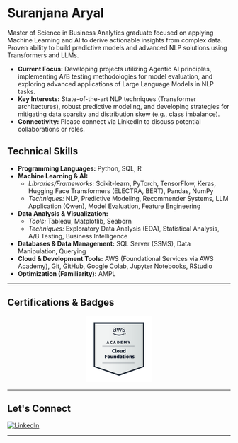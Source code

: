 # Suranjana Aryal

Master of Science in Business Analytics graduate focused on applying Machine Learning and AI to derive actionable insights from complex data. Proven ability to build predictive models and advanced NLP solutions using Transformers and LLMs.

* **Current Focus:** Developing projects utilizing Agentic AI principles, implementing A/B testing methodologies for model evaluation, and exploring advanced applications of Large Language Models in NLP tasks.
* **Key Interests:** State-of-the-art NLP techniques (Transformer architectures), robust predictive modeling, and developing strategies for mitigating data sparsity and distribution skew (e.g., class imbalance).
* **Connectivity:** Please connect via LinkedIn to discuss potential collaborations or roles.

## Technical Skills

* **Programming Languages:** Python, SQL, R
* **Machine Learning & AI:**
    * *Libraries/Frameworks:* Scikit-learn, PyTorch, TensorFlow, Keras, Hugging Face Transformers (ELECTRA, BERT), Pandas, NumPy
    * *Techniques:* NLP, Predictive Modeling, Recommender Systems, LLM Application (Qwen), Model Evaluation, Feature Engineering
* **Data Analysis & Visualization:**
    * *Tools:* Tableau, Matplotlib, Seaborn
    * *Techniques:* Exploratory Data Analysis (EDA), Statistical Analysis, A/B Testing, Business Intelligence
* **Databases & Data Management:** SQL Server (SSMS), Data Manipulation, Querying
* **Cloud & Development Tools:** AWS (Foundational Services via AWS Academy), Git, GitHub, Google Colab, Jupyter Notebooks, RStudio
* **Optimization (Familiarity):** AMPL

---

## Certifications & Badges

<p align="center">
  <img src="https://github.com/SuruCodes68/SuruCodes68/blob/main/MY%20aws-academy-cloud-foundations%20badge.png?raw=true" alt="AWS Academy Cloud Foundations Badge" width="150"/> 
</p>

---

## Let's Connect

[![LinkedIn](https://img.shields.io/badge/LinkedIn-Connect-blue?style=flat&logo=linkedin)](https://www.linkedin.com/in/suranjana-aryal-33a197217)

---

